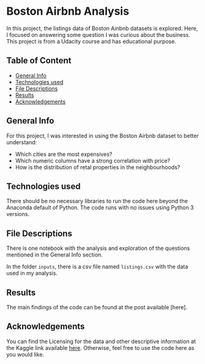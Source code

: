 # Boston Airbnb Analysis

In this project, the listings data of Boston Ainbnb datasets is explored. Here, I focused on answering some question I was curious about the business. This project is from a Udacity course and has educational purpose.

## Table of Content

* [General Info](#general-info)
* [Technologies used](#technologies-used)
* [File Descriptions](#file-descriptions)
* [Results](#results)
* [Acknowledgements](#Acknowledgements)

## General Info

For this project, I was interested in using the Boston Airbnb dataset to better understand:
 
- Which cities are the most expensives?
- Which numeric columns have a strong correlation with price?
- How is the distribution of retal properties in the neighbourhoods?


## Technologies used

There should be no necessary libraries to run the code here beyond the Anaconda default of Python. The code runs with no issues using Python 3 versions.

## File Descriptions

There is one notebook with the analysis and exploration of the questions mentioned in the General Info section.

In the folder ``inputs``, there is a csv file named ``listings.csv`` with the data used in my analysis.

## Results

The main findings of the code can be found at the post available [here]. 

## Acknowledgements

You can find the Licensing for the data and other descriptive information at the Kaggle link available [here](https://www.kaggle.com/airbnb/boston). Otherwise, feel free to use the code here as you would like.